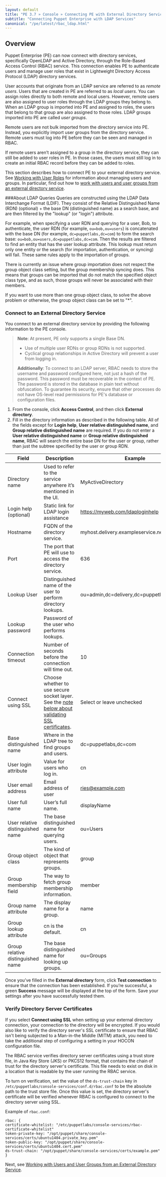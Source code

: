 ```yaml
---
layout: default
title: "PE 3.7 » Console » Connecting PE with External Directory Services"
subtitle: "Connecting Puppet Enterprise with LDAP Services"
canonical: "/pe/latest/rbac_ldap.html"
---
```


## Overview
Puppet Enterprise (PE) can now connect with directory services, specifically OpenLDAP and Active Directory, through the Role-Based Access Control (RBAC) service. This connection enables PE to authenticate users and manage user roles that exist in Lightweight Directory Access Protocol (LDAP) directory services. 

User accounts that originate from an LDAP service are referred to as *remote users*. Users that are created in PE are referred to as *local users*. You can assign roles directly to both remote and local users. However, remote users are also assigned to user roles through the LDAP groups they belong to. When an LDAP group is imported into PE and assigned to roles, the users that belong to that group are also assigned to those roles. LDAP groups imported into PE are called *user groups*.

Remote users are not bulk imported from the directory service into PE. Instead, you explicitly import user groups from the directory service. Remote users must log into PE before they can be seen and managed in RBAC.

If remote users aren’t assigned to a group in the directory service, they can still be added to user roles in PE. In those cases, the users must still log in to create an initial RBAC record before they can be added to roles.

This section describes how to connect PE to your external directory service. See [Working with User Roles](./rbac_user_roles.html) for information about managing users and groups. In particular, find out how to [work with users and user groups from an external directory service](./rbac_user_roles.html#working-with-users-and-user-groups-from-an-external-directory-service).

###About LDAP Queries
Queries are constructed using the LDAP Data Interchange Format (LDIF). They consist of the Relative Distinguished Name (RDN) (optional) + the base DN (distinguished name) as a search base, and are then filtered by the "lookup" (or "login") attribute.

For example, when specifying a user RDN and querying for a user, Bob, to authenticate, the user RDN (for example, `ou=bob,ou=users`) is concatenated with the base DN (for example, `dc=puppetlabs,dc=com`) to form the search base: `ou=bob,ou=users,dc=puppetlabs,dc=com`. Then the results are filtered to find an entity that has the user lookup attribute. This lookup must return only one entity or the search (for importation, authentication, or syncing) will fail. These same rules apply to the importation of groups.

There is currently an issue where group importation does not respect the group
object class setting, but the group membership syncing does. This means that
groups can be imported that do not match the specified object class type, and
as such, those groups will never be associated with their members.

If you want to use more than one group object class, to solve the above
problem or otherwise, the group object class can be set to "\*".

### Connect to an External Directory Service

You connect to an external directory service by providing the following information to the PE console.

>**Note**: At present, PE only supports a single Base DN.
>
>  * Use of multiple user RDNs or group RDNs is not supported.
>  * Cyclical group relationships in Active Directory will prevent a user from logging in.
>
>**Additionally**: To connect to an LDAP server, RBAC needs to store the username and password configured here, not just a hash of the password. This password must be recoverable in the context of PE. The password is stored in the database in plain text without obfuscation. To guarantee its security, ensure that other processes do not have OS-level read permissions for PE's database or configuration files.

1. From the console, click **Access Control**, and then click **External directory**.
2. Fill in the directory information as described in the following table. All of the fields except for **Login help**, **User relative distinguished name**, and **Group relative distinguished name** are required. If you do not enter a **User relative distinguished name** or **Group relative distinguished name**, RBAC will search the entire base DN for the user or group, rather than just the subtree specified by the user or group RDN.

| Field                     | Description        | Example       |
| ---                         | ---                      | ---          |
| Directory name    | Used to refer to the service anywhere it’s mentioned in the UI. | MyActiveDirectory |
| Login help (optional) | Static link for LDAP login assistance | https://myweb.com/ldaploginhelp |
| Hostname | FQDN of the directory service. | myhost.delivery.exampleservice.net |
| Port | The port that PE will use to access the directory service. | 636 |
| Lookup User | Distinguished name of the user to perform directory lookups. | ou=admin,dc=delivery,dc=puppetlabs,dc=com |
| Lookup password | Password of the user who performs lookups. | <password>
| Connection timeout | Number of seconds before the connection will time out. | 10 |
| Connect using SSL | Choose whether to use secure socket layer. See the [note below about validating SSL certificates](#Verify-Directory-Server-Certificates). | Select or leave unchecked |
| Base distinguished name | Where in the LDAP tree to find groups and users. | dc=puppetlabs,dc=com |
| User login attribute | Value for users who log in. | cn |
| User email address  | Email address of user | ries@example.com |
| User full name  | User’s full name. | displayName |
| User relative distinguished name  | The base distinguished name for querying users.  | ou=Users |
| Group object class  | The kind of object that represents groups.  | group  |
| Group membership field  | The way to fetch group membership information. | member  |
| Group name attribute  | The display name for a group.  | name  |
| Group lookup attribute | cn is the default. | cn |
| Group relative distinguished name  | The base distinguished name for looking up groups.  | ou=Groups |


Once you’ve filled in the **External directory** form, click **Test connection** to ensure that the connection has been established. If you’re successful, a green **Success** message will be displayed at the top of the form. Save your settings after you have successfully tested them.

### Verify Directory Server Certificates

If you select **Connect using SSL** when setting up your external directory connection, your connection to the directory will be encrypted. If you would also like to verify the directory server's SSL certificate to ensure that RBAC isn't being subjected to a Man-in-the Middle (MITM) attack, you need to take the additional step of configuring a setting in your HOCON configuration file.

The RBAC service verifies directory server certificates using a trust store file, in Java Key Store (JKS) or PKCS12 format, that contains the chain of trust for the directory server's certificate. This file needs to exist on disk in a location that is readable by the user running the RBAC service.

To turn on verification, set the value of the `ds-trust-chain` key in `/etc/puppetlabs/console-services/conf.d/rbac.conf` to be the absolute path to the trust store file. Once this value is set, the directory server's certificate will be verified whenever RBAC is configured to connect to the directory server using SSL.

Example of `rbac.conf`:


	rbac: {
  	certificate-whitelist: "/etc/puppetlabs/console-services/rbac-certificate-whitelist"
  	token-private-key: "/opt/puppet/share/console-services/certs/ubuntu1404.private_key.pem"
  	token-public-key: "/opt/puppet/share/console-services/certs/ubuntu1404.cert.pem"
  	ds-trust-chain: "/opt/puppet/share/console-services/certs/example.pem"
	}


Next, see [Working with Users and User Groups from an External Directory Service](./rbac_user_roles.html#working-with-users-and-user-groups-from-an-external-directory-service).

